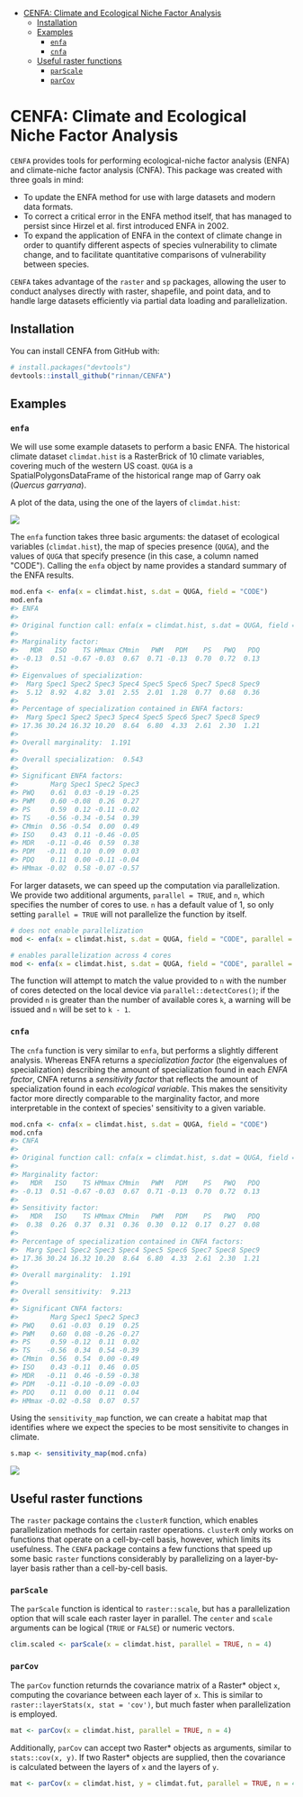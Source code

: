 
-   [CENFA: Climate and Ecological Niche Factor Analysis](#cenfa-climate-and-ecological-niche-factor-analysis)
    -   [Installation](#installation)
    -   [Examples](#examples)
        -   [`enfa`](#enfa)
        -   [`cnfa`](#cnfa)
    -   [Useful raster functions](#useful-raster-functions)
        -   [`parScale`](#parscale)
        -   [`parCov`](#parcov)

CENFA: Climate and Ecological Niche Factor Analysis
===================================================

`CENFA` provides tools for performing ecological-niche factor analysis (ENFA) and climate-niche factor analysis (CNFA). This package was created with three goals in mind:

-   To update the ENFA method for use with large datasets and modern data formats.
-   To correct a critical error in the ENFA method itself, that has managed to persist since Hirzel et al. first introduced ENFA in 2002.
-   To expand the application of ENFA in the context of climate change in order to quantify different aspects of species vulnerability to climate change, and to facilitate quantitative comparisons of vulnerability between species.

`CENFA` takes advantage of the `raster` and `sp` packages, allowing the user to conduct analyses directly with raster, shapefile, and point data, and to handle large datasets efficiently via partial data loading and parallelization.

Installation
------------

You can install CENFA from GitHub with:

``` r
# install.packages("devtools")
devtools::install_github("rinnan/CENFA")
```

Examples
--------

### `enfa`

We will use some example datasets to perform a basic ENFA. The historical climate dataset `climdat.hist` is a RasterBrick of 10 climate variables, covering much of the western US coast. `QUGA` is a SpatialPolygonsDataFrame of the historical range map of Garry oak (*Quercus garryana*).

A plot of the data, using the one of the layers of `climdat.hist`:

![](README-QUGA-plot-1.png)

The `enfa` function takes three basic arguments: the dataset of ecological variables (`climdat.hist`), the map of species presence (`QUGA`), and the values of `QUGA` that specify presence (in this case, a column named "CODE"). Calling the `enfa` object by name provides a standard summary of the ENFA results.

``` r
mod.enfa <- enfa(x = climdat.hist, s.dat = QUGA, field = "CODE")
mod.enfa
#> ENFA
#> 
#> Original function call: enfa(x = climdat.hist, s.dat = QUGA, field = "CODE")
#> 
#> Marginality factor: 
#>   MDR   ISO    TS HMmax CMmin   PWM   PDM    PS   PWQ   PDQ 
#> -0.13  0.51 -0.67 -0.03  0.67  0.71 -0.13  0.70  0.72  0.13 
#> 
#> Eigenvalues of specialization: 
#>  Marg Spec1 Spec2 Spec3 Spec4 Spec5 Spec6 Spec7 Spec8 Spec9 
#>  5.12  8.92  4.82  3.01  2.55  2.01  1.28  0.77  0.68  0.36 
#> 
#> Percentage of specialization contained in ENFA factors: 
#>  Marg Spec1 Spec2 Spec3 Spec4 Spec5 Spec6 Spec7 Spec8 Spec9 
#> 17.36 30.24 16.32 10.20  8.64  6.80  4.33  2.61  2.30  1.21 
#> 
#> Overall marginality:  1.191 
#> 
#> Overall specialization:  0.543 
#> 
#> Significant ENFA factors: 
#>        Marg Spec1 Spec2 Spec3
#> PWQ    0.61  0.03 -0.19 -0.25
#> PWM    0.60 -0.08  0.26  0.27
#> PS     0.59  0.12 -0.11 -0.02
#> TS    -0.56 -0.34 -0.54  0.39
#> CMmin  0.56 -0.54  0.00  0.49
#> ISO    0.43  0.11 -0.46 -0.05
#> MDR   -0.11 -0.46  0.59  0.38
#> PDM   -0.11  0.10  0.09  0.03
#> PDQ    0.11  0.00 -0.11 -0.04
#> HMmax -0.02  0.58 -0.07 -0.57
```

For larger datasets, we can speed up the computation via parallelization. We provide two additional arguments, `parallel = TRUE`, and `n`, which specifies the number of cores to use. `n` has a default value of 1, so only setting `parallel = TRUE` will not parallelize the function by itself.

``` r
# does not enable parallelization
mod <- enfa(x = climdat.hist, s.dat = QUGA, field = "CODE", parallel = TRUE)

# enables parallelization across 4 cores
mod <- enfa(x = climdat.hist, s.dat = QUGA, field = "CODE", parallel = TRUE, n = 4)
```

The function will attempt to match the value provided to `n` with the number of cores detected on the local device via `parallel::detectCores()`; if the provided `n` is greater than the number of available cores `k`, a warning will be issued and `n` will be set to `k - 1`.

### `cnfa`

The `cnfa` function is very similar to `enfa`, but performs a slightly different analysis. Whereas ENFA returns a *specialization factor* (the eigenvalues of specialization) describing the amount of specialization found in each *ENFA factor*, CNFA returns a *sensitivity factor* that reflects the amount of specialization found in each *ecological variable*. This makes the sensitivity factor more directly comparable to the marginality factor, and more interpretable in the context of species' sensitivity to a given variable.

``` r
mod.cnfa <- cnfa(x = climdat.hist, s.dat = QUGA, field = "CODE")
mod.cnfa
#> CNFA
#> 
#> Original function call: cnfa(x = climdat.hist, s.dat = QUGA, field = "CODE")
#> 
#> Marginality factor: 
#>   MDR   ISO    TS HMmax CMmin   PWM   PDM    PS   PWQ   PDQ 
#> -0.13  0.51 -0.67 -0.03  0.67  0.71 -0.13  0.70  0.72  0.13 
#> 
#> Sensitivity factor: 
#>   MDR   ISO    TS HMmax CMmin   PWM   PDM    PS   PWQ   PDQ 
#>  0.38  0.26  0.37  0.31  0.36  0.30  0.12  0.17  0.27  0.08 
#> 
#> Percentage of specialization contained in CNFA factors: 
#>  Marg Spec1 Spec2 Spec3 Spec4 Spec5 Spec6 Spec7 Spec8 Spec9 
#> 17.36 30.24 16.32 10.20  8.64  6.80  4.33  2.61  2.30  1.21 
#> 
#> Overall marginality:  1.191 
#> 
#> Overall sensitivity:  9.213 
#> 
#> Significant CNFA factors: 
#>        Marg Spec1 Spec2 Spec3
#> PWQ    0.61 -0.03  0.19  0.25
#> PWM    0.60  0.08 -0.26 -0.27
#> PS     0.59 -0.12  0.11  0.02
#> TS    -0.56  0.34  0.54 -0.39
#> CMmin  0.56  0.54  0.00 -0.49
#> ISO    0.43 -0.11  0.46  0.05
#> MDR   -0.11  0.46 -0.59 -0.38
#> PDM   -0.11 -0.10 -0.09 -0.03
#> PDQ    0.11  0.00  0.11  0.04
#> HMmax -0.02 -0.58  0.07  0.57
```

Using the `sensitivity_map` function, we can create a habitat map that identifies where we expect the species to be most sensitivite to changes in climate.

``` r
s.map <- sensitivity_map(mod.cnfa)
```

![](README-sensitivity-map-1.png)

Useful raster functions
-----------------------

The `raster` package contains the `clusterR` function, which enables parallelization methods for certain raster operations. `clusterR` only works on functions that operate on a cell-by-cell basis, however, which limits its usefulness. The `CENFA` package contains a few functions that speed up some basic `raster` functions considerably by parallelizing on a layer-by-layer basis rather than a cell-by-cell basis.

### `parScale`

The `parScale` function is identical to `raster::scale`, but has a parallelization option that will scale each raster layer in parallel. The `center` and `scale` arguments can be logical (`TRUE` or `FALSE`) or numeric vectors.

``` r
clim.scaled <- parScale(x = climdat.hist, parallel = TRUE, n = 4)
```

### `parCov`

The `parCov` function returnds the covariance matrix of a Raster\* object `x`, computing the covariance between each layer of `x`. This is similar to `raster::layerStats(x, stat = 'cov')`, but much faster when parallelization is employed.

``` r
mat <- parCov(x = climdat.hist, parallel = TRUE, n = 4)
```

Additionally, `parCov` can accept two Raster\* objects as arguments, similar to `stats::cov(x, y)`. If two Raster\* objects are supplied, then the covariance is calculated between the layers of `x` and the layers of `y`.

``` r
mat <- parCov(x = climdat.hist, y = climdat.fut, parallel = TRUE, n = 4)
```
